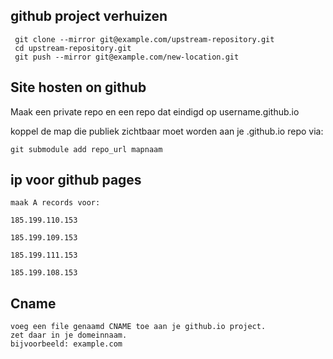 
## github project verhuizen

```
 git clone --mirror git@example.com/upstream-repository.git
 cd upstream-repository.git
 git push --mirror git@example.com/new-location.git
 ```

## Site hosten on github

Maak een private repo en een repo dat eindigd op username.github.io

koppel de map die publiek zichtbaar moet worden aan je .github.io repo
via:

```
git submodule add repo_url mapnaam
```

## ip voor github pages

```
maak A records voor:

185.199.110.153
	
185.199.109.153
	
185.199.111.153
	
185.199.108.153
```

## Cname

```
voeg een file genaamd CNAME toe aan je github.io project.
zet daar in je domeinnaam. 
bijvoorbeeld: example.com
```
